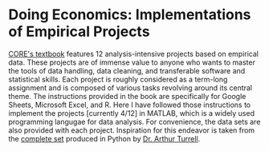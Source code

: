 # Doing Economics: Implementations of Empirical Projects

[CORE's textbook](https://www.core-econ.org/doing-economics/) features 12 analysis-intensive projects based on empirical data. These projects are of immense value to anyone who wants to master the tools of data handling, data cleaning, and transferable software and statistical skills. Each project is roughly considered as a term-long assignment and is composed of various tasks revolving around its central theme. The instructions provided in the book are specifically for Google Sheets, Microsoft Excel, and R. Here I have followed those instructions to implement the projects [currently 4/12] in MATLAB, which is a widely used programming langugae for data analysis. For convenience, the data sets are also provided with each project. Inspiration for this endeavor is taken from the [complete set](https://github.com/aeturrell/core_python) produced in Python by [Dr. Arthur Turrell](https://aeturrell.com/).
